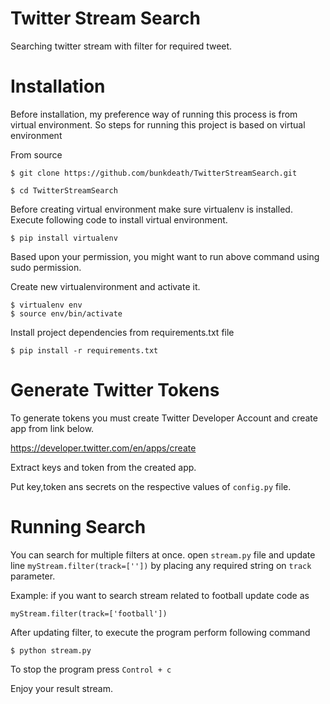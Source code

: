 # Twitter Stream Search

Searching twitter stream with filter for required tweet.

Installation
===
Before installation, my preference way of running this process is from virtual environment. So steps for running this project is based on virtual environment

From source
```
$ git clone https://github.com/bunkdeath/TwitterStreamSearch.git

$ cd TwitterStreamSearch
```

Before creating virtual environment make sure virtualenv is installed. Execute following code to install virtual environment.

```
$ pip install virtualenv
```

Based upon your permission, you might want to run above command using sudo permission.


Create new virtualenvironment and activate it.

```
$ virtualenv env
$ source env/bin/activate
```

Install project dependencies from requirements.txt file

```
$ pip install -r requirements.txt
```

Generate Twitter Tokens
===
To generate tokens you must create Twitter Developer Account and create app from link below.

https://developer.twitter.com/en/apps/create

Extract keys and token from the created app.

Put key,token ans secrets on the respective values of ```config.py``` file.

Running Search
===

You can search for multiple filters at once. open ```stream.py``` file and update line ```myStream.filter(track=[''])``` by placing any required string on ```track``` parameter.

Example: if you want to search stream related to football update code as

```myStream.filter(track=['football'])```

After updating filter, to execute the program perform following command

```
$ python stream.py
```

To stop the program press ```Control + c```

Enjoy your result stream.